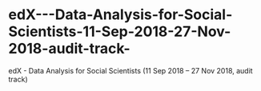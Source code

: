 # edX---Data-Analysis-for-Social-Scientists-11-Sep-2018-27-Nov-2018-audit-track-
edX - Data Analysis for Social Scientists (11 Sep 2018 – 27 Nov 2018, audit track)
